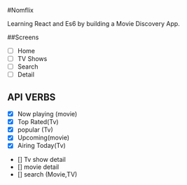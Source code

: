 #Nomflix

Learning React and Es6 by building a Movie Discovery App.

##Screens

- [ ] Home
- [ ] TV Shows
- [ ] Search
- [ ] Detail

## API VERBS

- [x] Now playing (movie)
- [x] Top Rated(Tv)
- [x] popular (Tv)
- [x] Upcoming(movie)
- [x] Airing Today(Tv)
- [] Tv show detail
- [] movie detail
- [] search (Movie,TV)
